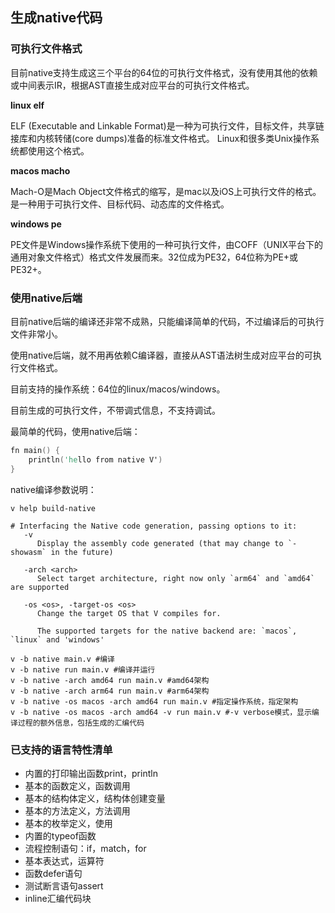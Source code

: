 ## 生成native代码

### 可执行文件格式

目前native支持生成这三个平台的64位的可执行文件格式，没有使用其他的依赖或中间表示IR，根据AST直接生成对应平台的可执行文件格式。

**linux elf**

ELF (Executable and Linkable Format)是一种为可执行文件，目标文件，共享链接库和内核转储(core dumps)准备的标准文件格式。 Linux和很多类Unix操作系统都使用这个格式。

**macos macho**

Mach-O是Mach Object文件格式的缩写，是mac以及iOS上可执行文件的格式。是一种用于可执行文件、目标代码、动态库的文件格式。

**windows pe**

PE文件是Windows操作系统下使用的一种可执行文件，由COFF（UNIX平台下的通用对象文件格式）格式文件发展而来。32位成为PE32，64位称为PE+或PE32+。

### 使用native后端

目前native后端的编译还非常不成熟，只能编译简单的代码，不过编译后的可执行文件非常小。

使用native后端，就不用再依赖C编译器，直接从AST语法树生成对应平台的可执行文件格式。

目前支持的操作系统：64位的linux/macos/windows。

目前生成的可执行文件，不带调式信息，不支持调试。

最简单的代码，使用native后端：

```v
fn main() {
	println('hello from native V')
}
```

native编译参数说明：

```shell
v help build-native
```

```shell
# Interfacing the Native code generation, passing options to it:
   -v
      Display the assembly code generated (that may change to `-showasm` in the future)

   -arch <arch>
      Select target architecture, right now only `arm64` and `amd64` are supported

   -os <os>, -target-os <os>
      Change the target OS that V compiles for.

      The supported targets for the native backend are: `macos`, `linux` and 'windows'
```

```shell
v -b native main.v #编译
v -b native run main.v #编译并运行
v -b native -arch amd64 run main.v #amd64架构
v -b native -arch arm64 run main.v #arm64架构
v -b native -os macos -arch amd64 run main.v #指定操作系统，指定架构
v -b native -os macos -arch amd64 -v run main.v #-v verbose模式，显示编译过程的额外信息，包括生成的汇编代码
```

### 已支持的语言特性清单

- 内置的打印输出函数print，println
- 基本的函数定义，函数调用
- 基本的结构体定义，结构体创建变量
- 基本的方法定义，方法调用
- 基本的枚举定义，使用
- 内置的typeof函数
- 流程控制语句：if，match，for
- 基本表达式，运算符
- 函数defer语句
- 测试断言语句assert
- inline汇编代码块

